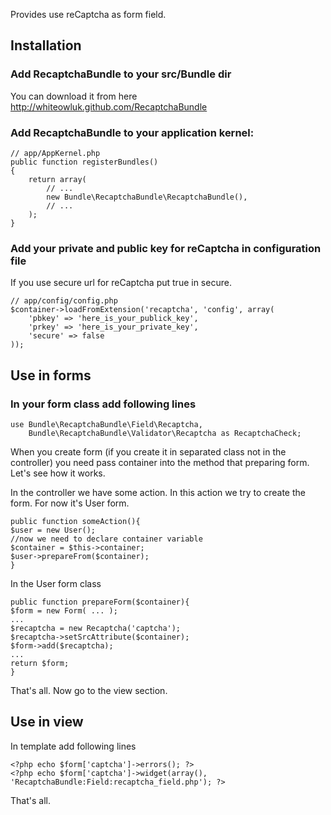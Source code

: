 Provides use reCaptcha as form field.

## Installation

### Add RecaptchaBundle to your src/Bundle dir

You can download it from here http://whiteowluk.github.com/RecaptchaBundle

### Add RecaptchaBundle to your application kernel:

    // app/AppKernel.php
    public function registerBundles()
    {
        return array(
            // ...
            new Bundle\RecaptchaBundle\RecaptchaBundle(),
            // ...
        );
    }

### Add your private and public key for reCaptcha in configuration file
If you use secure url for reCaptcha put true in secure.

    // app/config/config.php
    $container->loadFromExtension('recaptcha', 'config', array(
    	'pbkey' => 'here_is_your_publick_key',
    	'prkey' => 'here_is_your_private_key',
    	'secure' => false
    ));

## Use in forms

### In your form class add following lines

    use Bundle\RecaptchaBundle\Field\Recaptcha,
        Bundle\RecaptchaBundle\Validator\Recaptcha as RecaptchaCheck;

When you create form (if you create it in separated class not in the controller) you need pass container into the method that preparing form.
Let's see how it works.

In the controller we have some action. In this action we try to create the form. For now it's User form.

    public function someAction(){
	$user = new User();
	//now we need to declare container variable
	$container = $this->container;
	$user->prepareFrom($container);
    }

In the User form class

    public function prepareForm($container){
	$form = new Form( ... );
	...
	$recaptcha = new Recaptcha('captcha');
	$recaptcha->setSrcAttribute($container);
	$form->add($recaptcha);
	...
	return $form;
    }

That's all. Now go to the view section.

## Use in view

In template add following lines

    <?php echo $form['captcha']->errors(); ?>
    <?php echo $form['captcha']->widget(array(), 'RecaptchaBundle:Field:recaptcha_field.php'); ?>

That's all.
